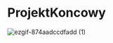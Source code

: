 # ProjektKoncowy

![ezgif-874aadccdfadd (1)](https://github.com/user-attachments/assets/7ba542cd-6d01-40e9-b767-9f7566fc2963)
